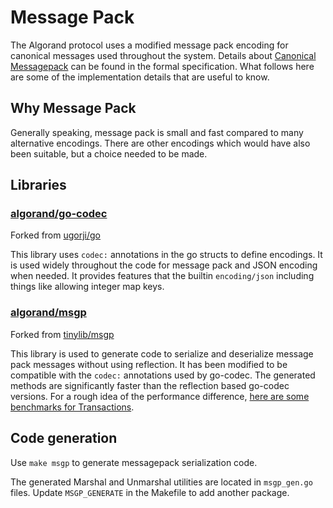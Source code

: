 # Message Pack

The Algorand protocol uses a modified message pack encoding for canonical
messages used throughout the system. Details about [Canonical Messagepack](https://github.com/algorandfoundation/specs/blob/6996ac344158ca90a430bc8601fc29b150b0aa3f/dev/crypto.md#canonical-msgpack)
can be found in the formal specification. What follows here are some of the
implementation details that are useful to know.

## Why Message Pack

Generally speaking, message pack is small and fast compared to many alternative
encodings. There are other encodings which would have also been suitable, but a
choice needed to be made.

## Libraries

### [algorand/go-codec](https://github.com/algorand/go-codec)
Forked from [ugorji/go](https://github.com/ugorji/go)

This library uses `codec:` annotations in the go structs to define encodings.
It is used widely throughout the code for message pack and JSON encoding when
needed. It provides features that the builtin `encoding/json` including things
like allowing integer map keys.

### [algorand/msgp](https://github.com/algorand/msgp)
Forked from [tinylib/msgp](https://github.com/tinylib/msgp)

This library is used to generate code to serialize and deserialize message pack
messages without using reflection. It has been modified to be compatible with
the `codec:` annotations used by go-codec. The generated methods are
significantly faster than the reflection based go-codec versions. For a rough
idea of the performance difference, [here are some benchmarks for Transactions](https://github.com/algorand/go-algorand/pull/4266).

## Code generation

Use `make msgp` to generate messagepack serialization code.

The generated Marshal and Unmarshal utilities are located in `msgp_gen.go`
files. Update `MSGP_GENERATE` in the Makefile to add another package.
